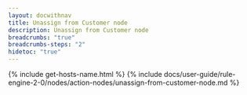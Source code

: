 ```yaml
---
layout: docwithnav
title: Unassign from Customer node
description: Unassign from Customer node
breadcrumbs: "true"
breadcrumbs-steps: "2"
hidetoc: "true"
---
```


{% include get-hosts-name.html %}
{% include docs/user-guide/rule-engine-2-0/nodes/action-nodes/unassign-from-customer-node.md %}
